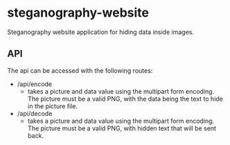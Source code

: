 # steganography-website
Steganography website application for hiding data inside images.

## API
The api can be accessed with the following routes:
- /api/encode
    - takes a picture and data value using the multipart form encoding.
  The picture must be a valid PNG, with the data being the text to hide in the
  picture file.
- /api/decode
    - takes a picture and data value using the multipart form encoding.
  The picture must be a valid PNG, with hidden text that will be sent back.
